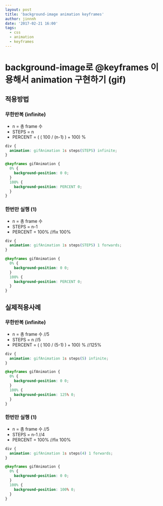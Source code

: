 ```yaml
---
layout: post
title: 'background-image animation keyframes'
author: jinnnh
date: '2017-02-21 16:00'
tags:
  - css
  - animation
  - keyframes
---
```


# background-image로 @keyframes 이용해서 animation 구현하기 (gif)

## 적용방법

### 무한반복 (infinite)

- n = 총 frame 수
- STEPS = n
- PERCENT = ( ( 100 / (n-1) ) + 100) %

```css
div {
  animation: gifAnimation 1s steps(STEPS) infinite;
}

@keyframes gifAnimation {
  0% {
    background-position: 0 0;
  }
  100% {
    background-position: PERCENT 0;
  }
}
```

### 한번만 실행 (1)

- n = 총 frame 수
- STEPS = n-1
- PERCENT = 100% //fix 100%

```css
div {
  animation: gifAnimation 1s steps(STEPS) 1 forwards;
}

@keyframes gifAnimation {
  0% {
    background-position: 0 0;
  }
  100% {
    background-position: PERCENT 0;
  }
}
```

## 실제적용사례

### 무한반복 (infinite)

- n = 총 frame 수 //5
- STEPS = n //5
- PERCENT = ( ( 100 / (5-1) ) + 100) % //125%

```css
div {
  animation: gifAnimation 1s steps(5) infinite;
}

@keyframes gifAnimation {
  0% {
    background-position: 0 0;
  }
  100% {
    background-position: 125% 0;
  }
}
```

### 한번만 실행 (1)

- n = 총 frame 수 //5
- STEPS = n-1 //4
- PERCENT = 100% //fix 100%

```css
div {
  animation: gifAnimation 1s steps(4) 1 forwards;
}

@keyframes gifAnimation {
  0% {
    background-position: 0 0;
  }
  100% {
    background-position: 100% 0;
  }
}
```
